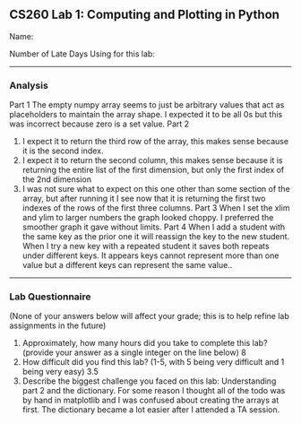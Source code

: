 ## CS260 Lab 1: Computing and Plotting in Python

Name:

Number of Late Days Using for this lab:

---

### Analysis

Part 1
The empty numpy array seems to just be arbitrary values that act as placeholders to
maintain the array shape. I expected it to be all 0s but this was incorrect because
zero is a set value.
Part 2
1) I expect it to return the third row of the array, this makes sense because it is
the second index.
2) I expect it to return the second column, this makes sense because it is returning
the entire list of the first dimension, but only the first index of the 2nd dimension
3) I was not sure what to expect on this one other than some section of the array,
but after running it I see now that it is returning the first two indexes of the rows
of the first three columns.
Part 3
When I set the xlim and ylim to larger numbers the graph looked choppy. I preferred
the smoother graph it gave without limits.
Part 4
When I add a student with the same key as the prior one it will reassign
the key to the new student. When I try a new key with a repeated student it saves both repeats
under different keys. It appears keys cannot represent more than one value but a different
keys can represent the same value..

---

### Lab Questionnaire

(None of your answers below will affect your grade; this is to help refine lab
assignments in the future)

1. Approximately, how many hours did you take to complete this lab? (provide
  your answer as a single integer on the line below)
  8
2. How difficult did you find this lab? (1-5, with 5 being very difficult and 1
  being very easy)
  3.5
3. Describe the biggest challenge you faced on this lab:
  Understanding part 2 and the dictionary. For some reason I thought all of the todo
  was by hand in matplotlib and I was confused about creating the arrays at first. The
  dictionary became a lot easier after I attended a TA session.
